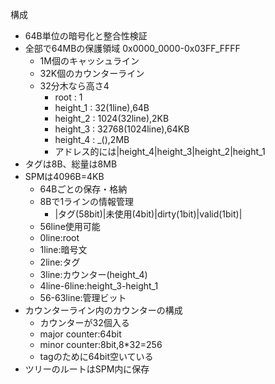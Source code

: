 
構成
- 64B単位の暗号化と整合性検証
- 全部で64MBの保護領域 0x0000_0000-0x03FF_FFFF
    - 1M個のキャッシュライン
    - 32K個のカウンターライン
    - 32分木なら高さ4
        - root : 1
        - height_1 : 32(1line),64B
        - height_2 : 1024(32line),2KB
        - height_3 : 32768(1024line),64KB
        - height_4 : _(),2MB
        - アドレス的には|height_4|height_3|height_2|height_1
- タグは8B、総量は8MB
- SPMは4096B=4KB
    - 64Bごとの保存・格納
    - 8Bで1ラインの情報管理
        - |タグ(58bit)|未使用(4bit)|dirty(1bit)|valid(1bit)|
    - 56line使用可能
    - 0line:root
    - 1line:暗号文
    - 2line:タグ
    - 3line:カウンター(height_4)
    - 4line-6line:height_3-height_1
    - 56-63line:管理ビット
- カウンターライン内のカウンターの構成
    - カウンターが32個入る
    - major counter:64bit
    - minor counter:8bit,8*32=256
    - tagのために64bit空いている
- ツリーのルートはSPM内に保存